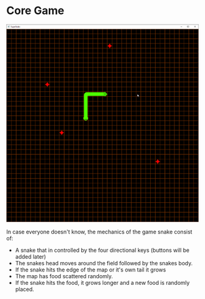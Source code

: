 # Core Game
 ![screenshot](images/CoreGameScreenshot.png)

In case everyone doesn't know, the mechanics of the game snake consist of:
*   A snake that in controlled by the four directional keys (buttons will be added later)
*   The snakes head moves around the field followed by the snakes body.
*   If the snake hits the edge of the map or it's own tail it grows
*   The map has food scattered randomly.
*   If the snake hits the food, it grows longer and a new food is randomly placed. 